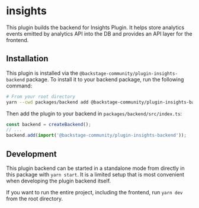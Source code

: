 # insights

This plugin builds the backend for Insights Plugin. It helps store analytics events emitted by analytics API into the DB and provides an API layer for the frontend.

## Installation

This plugin is installed via the `@backstage-community/plugin-insights-backend` package. To install it to your backend package, run the following command:

```bash
# From your root directory
yarn --cwd packages/backend add @backstage-community/plugin-insights-backend
```

Then add the plugin to your backend in `packages/backend/src/index.ts`:

```ts
const backend = createBackend();
// ...
backend.add(import('@backstage-community/plugin-insights-backend'));
```

## Development

This plugin backend can be started in a standalone mode from directly in this
package with `yarn start`. It is a limited setup that is most convenient when
developing the plugin backend itself.

If you want to run the entire project, including the frontend, run `yarn dev` from the root directory.
